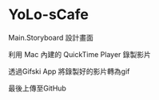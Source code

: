 # YoLo-sCafe

Main.Storyboard 設計畫面

利用 Mac 內建的 QuickTime Player 錄製影片 

透過Gifski App 將錄製好的影片轉為gif

最後上傳至GitHub
